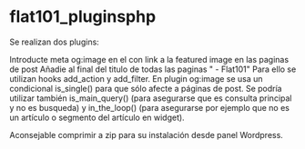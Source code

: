 # flat101_pluginsphp
Se realizan dos plugins:

Introducte meta og:image en el con link a la featured image en las paginas de post
Añadie al final del titulo de todas las paginas " - Flat101"
Para ello se utilizan hooks add_action y add_filter. En plugin og:image se usa un condicional is_single() para que sólo afecte a páginas de post. Se podría utilizar también is_main_query() (para asegurarse que es consulta principal y no es busqueda) y in_the_loop() (para asegurarse por ejemplo que no es un artículo o segmento del artículo en widget).

Aconsejable comprimir a zip para su instalación desde panel Wordpress.
